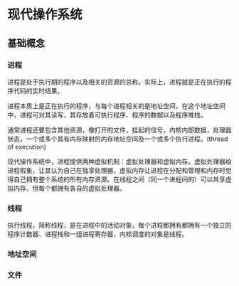 # 现代操作系统
## 基础概念
### 进程
进程是处于执行期的程序以及相关的资源的总称。实际上，进程就是正在执行的程序代码的实时结果。

进程本质上是正在执行的程序，与每个进程相关的是地址空间，在这个地址空间中，进程可对其读写，其存放着可执行程序、程序的数据以及程序堆栈。

通常进程还要包含其他资源，像打开的文件，挂起的信号，内核内部数据，处理器状态，一个或多个具有内存映射的内存地址空间及一个或多个执行进程。(thread of execution)

现代操作系统中，进程提供两种虚拟机制：虚拟处理器和虚拟内存。虚拟处理器给进程假象，让其认为自己在独享处理器，虚拟内存让进程在分配和管理和内存时觉得自己拥有整个系统的所有内存资源。在线程之间（同一个进程间的）可以共享虚拟内存，但每个都拥有各自的虚拟处理器。
### 线程
执行线程，简称线程，是在进程中的活动对象，每个进程都拥有都拥有一个独立的程序计数器、进程栈和一组进程寄存器，内核调度的对象是线程。
### 地址空间
### 文件